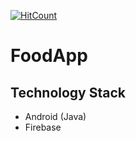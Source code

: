 [![HitCount](http://hits.dwyl.io/myselfanuj/Augmented-Reality-Projects.svg)](http://hits.dwyl.io/myselfanuj/Augmented-Reality-Projects)


# FoodApp


## Technology Stack
  * Android (Java)
  * Firebase
